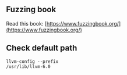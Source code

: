 ## Fuzzing book
Read this book: [https://www.fuzzingbook.org/](https://www.fuzzingbook.org/)

## Check default path
```
llvm-config --prefix
/usr/lib/llvm-6.0
```
